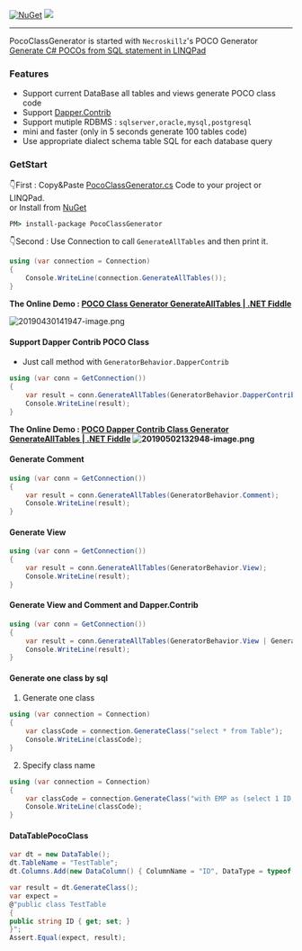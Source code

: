 [![NuGet](https://img.shields.io/nuget/v/PocoClassGenerator.svg)](https://www.nuget.org/packages/PocoClassGenerator)
![](https://img.shields.io/nuget/dt/PocoClassGenerator.svg)

---

PocoClassGenerator is started with `Necroskillz`'s POCO Generator [Generate C# POCOs from SQL statement in LINQPad ](http://www.necronet.org/archive/2012/10/09/generate-c-pocos-from-sql-statement-in-linqpad.aspx)

### Features

- Support current DataBase all tables and views generate POCO class code
- Support [Dapper.Contrib](https://github.com/StackExchange/Dapper/tree/master/Dapper.Contrib)
- Support mutiple RDBMS : `sqlserver,oracle,mysql,postgresql`
- mini and faster (only in 5 seconds generate 100 tables code)
- Use appropriate dialect schema table SQL for each database query

### GetStart

👇First :  Copy&Paste [PocoClassGenerator.cs](PocoClassGenerator/PocoClassGenerator/PocoClassGenerator.cs) Code to your project or LINQPad.  
or Install from [NuGet](https://www.nuget.org/packages/PocoClassGenerator/)
```cmd
PM> install-package PocoClassGenerator
```

👇Second :  Use Connection to call `GenerateAllTables` and then print it.
```C#
using (var connection = Connection)
{
	Console.WriteLine(connection.GenerateAllTables());
}
```

**The Online Demo : [POCO Class Generator GenerateAllTables  | .NET Fiddle](https://dotnetfiddle.net/GkdqsU)**

![20190430141947-image.png](https://raw.githubusercontent.com/shps951023/ImageHosting/master/img/20190430141947-image.png)

#### Support Dapper Contrib POCO Class
- Just call method with `GeneratorBehavior.DapperContrib`

```C#
using (var conn = GetConnection())
{
    var result = conn.GenerateAllTables(GeneratorBehavior.DapperContrib);
    Console.WriteLine(result);
}
```
**The Online Demo : [POCO Dapper Contrib Class Generator GenerateAllTables | .NET Fiddle](https://dotnetfiddle.net/yeuK1E)
![20190502132948-image.png](https://raw.githubusercontent.com/shps951023/ImageHosting/master/img/20190502132948-image.png)**


#### Generate Comment

```C#
using (var conn = GetConnection())
{
    var result = conn.GenerateAllTables(GeneratorBehavior.Comment);
    Console.WriteLine(result);
}
```

#### Generate View

```C#
using (var conn = GetConnection())
{
    var result = conn.GenerateAllTables(GeneratorBehavior.View);
    Console.WriteLine(result);
}
```

#### Generate View and Comment and Dapper.Contrib

```C#
using (var conn = GetConnection())
{
    var result = conn.GenerateAllTables(GeneratorBehavior.View | GeneratorBehavior.Comment | GeneratorBehavior.DapperContrib);
    Console.WriteLine(result);
}
```

#### Generate one class by sql

1. Generate one class
```C#
using (var connection = Connection)
{
	var classCode = connection.GenerateClass("select * from Table");
	Console.WriteLine(classCode);
}
```

2. Specify class name
```C#
using (var connection = Connection)
{
	var classCode = connection.GenerateClass("with EMP as (select 1 ID,'WeiHan' Name,25 Age) select * from EMP", className: "EMP");
	Console.WriteLine(classCode);
}
```


#### DataTablePocoClass
```C#
var dt = new DataTable();
dt.TableName = "TestTable";
dt.Columns.Add(new DataColumn() { ColumnName = "ID", DataType = typeof(string) });

var result = dt.GenerateClass();
var expect =
@"public class TestTable
{
public string ID { get; set; }
}";
Assert.Equal(expect, result);
```